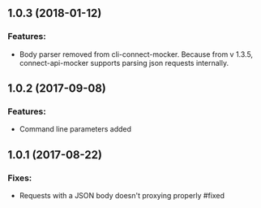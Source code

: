 ## 1.0.3 (2018-01-12)

### Features:

- Body parser removed from cli-connect-mocker. Because from v 1.3.5, connect-api-mocker supports parsing json requests internally.

## 1.0.2 (2017-09-08)

### Features:

- Command line parameters added

## 1.0.1 (2017-08-22)

### Fixes:

- Requests with a JSON body doesn't proxying properly #fixed